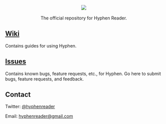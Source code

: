 <p align="center">
<img src="http://hyphenreader.com/images/logo-small.png" />
<br /><br />
The official repository for Hyphen Reader.
</p>

## [Wiki](https://github.com/hyphen-reader/hyphen/issues)

Contains guides for using Hyphen.

## [Issues](https://github.com/hyphen-reader/hyphen/wiki)

Contains known bugs, feature requests, etc., for Hyphen. Go here to submit bugs, feature requests, and feedback.

## Contact

Twitter: [@hyphenreader](http://twitter.com/hyphenreader)

Email: [hyphenreader@gmail.com](mailto:hyphenreader@gmail.com)

